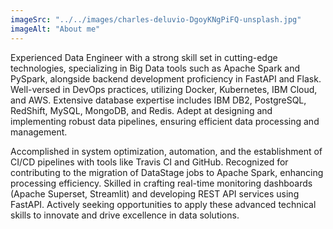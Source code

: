 ```yaml
---
imageSrc: "../../images/charles-deluvio-DgoyKNgPiFQ-unsplash.jpg"
imageAlt: "About me"
---
```


Experienced Data Engineer with a strong skill set in cutting-edge technologies, specializing in Big Data tools such as Apache Spark and PySpark, alongside backend development proficiency in FastAPI and Flask. Well-versed in DevOps practices, utilizing Docker, Kubernetes, IBM Cloud, and AWS. Extensive database expertise includes IBM DB2, PostgreSQL, RedShift, MySQL, MongoDB, and Redis. Adept at designing and implementing robust data pipelines, ensuring efficient data processing and management.

Accomplished in system optimization, automation, and the establishment of CI/CD pipelines with tools like Travis CI and GitHub. Recognized for contributing to the migration of DataStage jobs to Apache Spark, enhancing processing efficiency. Skilled in crafting real-time monitoring dashboards (Apache Superset, Streamlit) and developing REST API services using FastAPI. Actively seeking opportunities to apply these advanced technical skills to innovate and drive excellence in data solutions.
